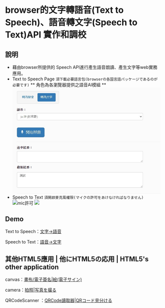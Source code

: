 ﻿# browser的文字轉語音(Text to Speech)、語音轉文字(Speech to Text)API 實作和調校

## 說明

* 藉由browser所提供的 Speech API進行產生語音朗讀、產生文字等web實務應用。
* Text to Speech Page `須下載必要語言包(browserの各国言語パッケージであるのが必要です)`
  ** 角色為各瀏覽器提供之語音AI模組 **
  ![](Demoimg/StoT.jpg)
* Speech to Text `須開啟麥克風權限(マイクの許可をあけなければなりません)`
![mic許可](TextSpeechKT/Demo/mic.png)
![](TextSpeechKT/Demo/TtoS.png)

## Demo

Text to Speech：[文字→語音](https://km-chang.github.io/Demo/TextSpeechAI.html?hanashite)

Speech to Text：[語音→文字](https://km-chang.github.io/Demo/TextSpeechAI.html?kaite)


## 其他HTML5應用 | 他にHTML5の応用 | HTML5's other application

canvas：[畫布/電子簽名|絵(電子サイン)](https://km-chang.github.io/Demo/)

camera：[拍照|写真を撮る](https://km-chang.github.io/Demo/)

QRCodeScanner ：[QRCode讀取器|QRコード見分ける](https://km-chang.github.io/Demo/)